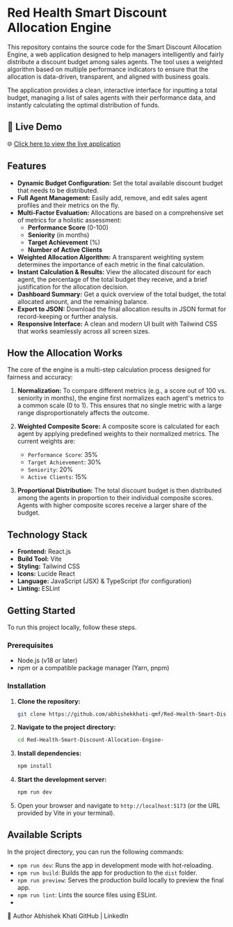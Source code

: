 # Red Health Smart Discount Allocation Engine
This repository contains the source code for the Smart Discount Allocation Engine, a web application designed to help managers intelligently and fairly distribute a discount budget among sales agents. The tool uses a weighted algorithm based on multiple performance indicators to ensure that the allocation is data-driven, transparent, and aligned with business goals.

The application provides a clean, interactive interface for inputting a total budget, managing a list of sales agents with their performance data, and instantly calculating the optimal distribution of funds.

## 🔗 Live Demo

🌐 [Click here to view the live application](https://your-deployed-site.com)

## Features

-   **Dynamic Budget Configuration:** Set the total available discount budget that needs to be distributed.
-   **Full Agent Management:** Easily add, remove, and edit sales agent profiles and their metrics on the fly.
-   **Multi-Factor Evaluation:** Allocations are based on a comprehensive set of metrics for a holistic assessment:
    -   **Performance Score** (0-100)
    -   **Seniority** (in months)
    -   **Target Achievement** (%)
    -   **Number of Active Clients**
-   **Weighted Allocation Algorithm:** A transparent weighting system determines the importance of each metric in the final calculation.
-   **Instant Calculation & Results:** View the allocated discount for each agent, the percentage of the total budget they receive, and a brief justification for the allocation decision.
-   **Dashboard Summary:** Get a quick overview of the total budget, the total allocated amount, and the remaining balance.
-   **Export to JSON:** Download the final allocation results in JSON format for record-keeping or further analysis.
-   **Responsive Interface:** A clean and modern UI built with Tailwind CSS that works seamlessly across all screen sizes.

## How the Allocation Works

The core of the engine is a multi-step calculation process designed for fairness and accuracy:

1.  **Normalization:** To compare different metrics (e.g., a score out of 100 vs. seniority in months), the engine first normalizes each agent's metrics to a common scale (0 to 1). This ensures that no single metric with a large range disproportionately affects the outcome.

2.  **Weighted Composite Score:** A composite score is calculated for each agent by applying predefined weights to their normalized metrics. The current weights are:
    -   `Performance Score`: 35%
    -   `Target Achievement`: 30%
    -   `Seniority`: 20%
    -   `Active Clients`: 15%

3.  **Proportional Distribution:** The total discount budget is then distributed among the agents in proportion to their individual composite scores. Agents with higher composite scores receive a larger share of the budget.

## Technology Stack

-   **Frontend:** React.js
-   **Build Tool:** Vite
-   **Styling:** Tailwind CSS
-   **Icons:** Lucide React
-   **Language:** JavaScript (JSX) & TypeScript (for configuration)
-   **Linting:** ESLint

## Getting Started

To run this project locally, follow these steps.

### Prerequisites

-   Node.js (v18 or later)
-   npm or a compatible package manager (Yarn, pnpm)

### Installation

1.  **Clone the repository:**
    ```sh
    git clone https://github.com/abhishekkhati-qmf/Red-Health-Smart-Discount-Allocation-Engine-.git
    ```

2.  **Navigate to the project directory:**
    ```sh
    cd Red-Health-Smart-Discount-Allocation-Engine-
    ```

3.  **Install dependencies:**
    ```sh
    npm install
    ```

4.  **Start the development server:**
    ```sh
    npm run dev
    ```

5.  Open your browser and navigate to `http://localhost:5173` (or the URL provided by Vite in your terminal).

## Available Scripts

In the project directory, you can run the following commands:

-   `npm run dev`: Runs the app in development mode with hot-reloading.
-   `npm run build`: Builds the app for production to the `dist` folder.
-   `npm run preview`: Serves the production build locally to preview the final app.
-   `npm run lint`: Lints the source files using ESLint.
-   

  
👤 Author
Abhishek Khati
GitHub | LinkedIn
